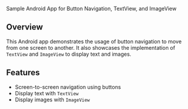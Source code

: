  Sample Android App for Button Navigation, TextView, and ImageView


 ## Overview

 This Android app demonstrates the usage of button navigation to move from one screen to another. It also showcases the implementation of `TextView` and `ImageView` to display text and images.

 ## Features

 - Screen-to-screen navigation using buttons
 - Display text with `TextView`
 - Display images with `ImageView`
